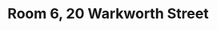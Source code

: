 ---
basin: 'Yes'
cudn: false
floor: First
grade: 3
images: []
living_room: 'No'
location: Warkworth
name: '6'
network: Wireless Only
title: Room 6,  20 Warkworth Street
---